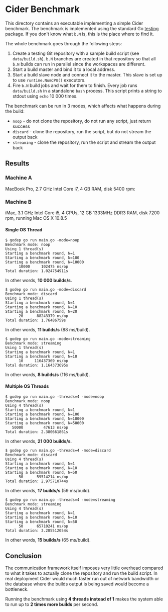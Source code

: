 # Cider Benchmark #

This directory contains an executable implementing a simple Cider benchmark.
The benchmark is implemented using the standard Go
[testing](http://golang.org/pkg/testing/) package. If you don't know what `b.N`
is, this is the place where to find it.

The whole benchmark goes through the following steps:

1. Create a testing Git repository with a sample build script (see `data/build.sh`).
   `b.N` branches are created in that repository so that all `b.N` builds can run in
   parallel since the workspaces are different.
2. Start a build master and bind it to a local address.
3. Start a build slave node and connect it to the master. This slave is set up
   to use `runtime.NumCPU()` executors.
4. Fire `b.N` build jobs and wait for them to finish. Every job runs
   `data/build.sh` in a standalone `bash` process. This script prints a string
   to stdout using `echo` 10 000 times.

The benchmark can be run in 3 modes, which affects what happens during the build:

* `noop` - do not clone the repository, do not run any script, just return success
* `discard` - clone the repository, run the script, but do not stream the output back
* `streaming` - clone the repository, run the script and stream the output back

## Results ##

### Machine A ###

MacBook Pro, 2.7 GHz Intel Core i7, 4 GB RAM, disk 5400 rpm:

### Machine B ###

iMac, 3.1 GHz Intel Core i5, 4 CPUs, 12 GB 1333MHz DDR3 RAM, disk 7200 rpm, running Mac OS X 10.8.5

#### Single OS Thread ####

```
$ godep go run main.go -mode=noop
Benchmark mode: noop
Using 1 thread(s)
Starting a benchmark round, N=1
Starting a benchmark round, N=100
Starting a benchmark round, N=10000
      10000	    102475 ns/op
Total duration: 1.024754911s
```

In other words, **10 000 builds/s**.

```
$ godep go run main.go -mode=discard
Benchmark mode: discard
Using 1 thread(s)
Starting a benchmark round, N=1
Starting a benchmark round, N=10
Starting a benchmark round, N=20
      20	  88243379 ns/op
Total duration: 1.76486759s
```

In other words, **11 builds/s** (88 ms/build).

```
$ godep go run main.go -mode=streaming
Benchmark mode: streaming
Using 1 thread(s)
Starting a benchmark round, N=1
Starting a benchmark round, N=10
      10	 116437369 ns/op
Total duration: 1.164373695s
```

In other words, **8 builds/s** (116 ms/build).

#### Multiple OS Threads ####

```
$ godep go run main.go -threads=4 -mode=noop
Benchmark mode: noop
Using 4 thread(s)
Starting a benchmark round, N=1
Starting a benchmark round, N=100
Starting a benchmark round, N=10000
Starting a benchmark round, N=50000
   50000	     47613 ns/op
Total duration: 2.380661861s
```

In other words, **21 000 builds/s**.

```
$ godep go run main.go -threads=4 -mode=discard
Benchmark mode: discard
Using 4 thread(s)
Starting a benchmark round, N=1
Starting a benchmark round, N=10
Starting a benchmark round, N=50
      50	  59514214 ns/op
Total duration: 2.975710744s
```

In other words, **17 builds/s** (59 ms/build).

```
$ godep go run main.go -threads=4 -mode=streaming
Benchmark mode: streaming
Using 4 thread(s)
Starting a benchmark round, N=1
Starting a benchmark round, N=10
Starting a benchmark round, N=50
      50	  65710241 ns/op
Total duration: 3.285512054s
```

In other words, **15 builds/s** (65 ms/build).

## Conclusion ##

The communication framework itself imposes very little overhead compared to what
it takes to actually clone the repository and run the build script. In real
deployment Cider would much faster run out of network bandwidth or the
database where the builds output is being saved would become a bottleneck.

Running the benchmark using **4 threads instead of 1** makes the system able to run
up to **2 times more builds** per second.
